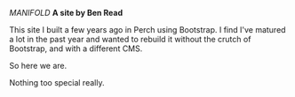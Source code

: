 *MANIFOLD*
**A site by Ben Read**

This site I built a few years ago in Perch using Bootstrap. I find I've matured a lot in the past year and wanted to rebuild it without the crutch of Bootstrap, and with a different CMS.

So here we are.

Nothing too special really.
